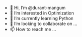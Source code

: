 - 👋 Hi, I’m @durant-mangum
- 👀 I’m interested in Optimization
- 🌱 I’m currently learning Python
- 💞️ I’m looking to collaborate on ...
- 📫 How to reach me ...

<!---
durant-mangum/durant-mangum is a ✨ special ✨ repository because its `README.md` (this file) appears on your GitHub profile.
You can click the Preview link to take a look at your changes.
--->
